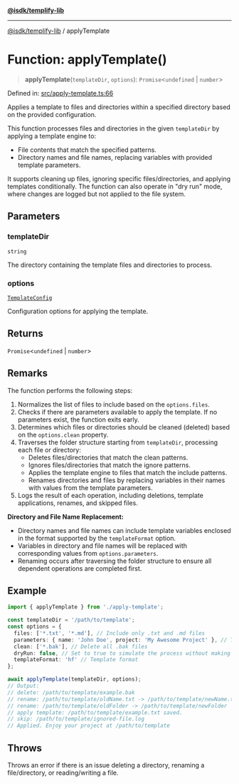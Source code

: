 [**@isdk/templify-lib**](../README.md)

***

[@isdk/templify-lib](../globals.md) / applyTemplate

# Function: applyTemplate()

> **applyTemplate**(`templateDir`, `options`): `Promise`\<`undefined` \| `number`\>

Defined in: [src/apply-template.ts:66](https://github.com/isdk/templify-lib.js/blob/2021de0477eb7d351d355caed33ee96d779c1169/src/apply-template.ts#L66)

Applies a template to files and directories within a specified directory based on the provided configuration.

This function processes files and directories in the given `templateDir` by applying a template engine to:
- File contents that match the specified patterns.
- Directory names and file names, replacing variables with provided template parameters.

It supports cleaning up files, ignoring specific files/directories, and applying templates conditionally.
The function can also operate in "dry run" mode, where changes are logged but not applied to the file system.

## Parameters

### templateDir

`string`

The directory containing the template files and directories to process.

### options

[`TemplateConfig`](../interfaces/TemplateConfig.md)

Configuration options for applying the template.

## Returns

`Promise`\<`undefined` \| `number`\>

## Remarks

The function performs the following steps:
1. Normalizes the list of files to include based on the `options.files`.
2. Checks if there are parameters available to apply the template. If no parameters exist, the function exits early.
3. Determines which files or directories should be cleaned (deleted) based on the `options.clean` property.
4. Traverses the folder structure starting from `templateDir`, processing each file or directory:
   - Deletes files/directories that match the clean patterns.
   - Ignores files/directories that match the ignore patterns.
   - Applies the template engine to files that match the include patterns.
   - Renames directories and files by replacing variables in their names with values from the template parameters.
5. Logs the result of each operation, including deletions, template applications, renames, and skipped files.

**Directory and File Name Replacement:**
- Directory names and file names can include template variables enclosed in the format supported by the `templateFormat` option.
- Variables in directory and file names will be replaced with corresponding values from `options.parameters`.
- Renaming occurs after traversing the folder structure to ensure all dependent operations are completed first.

## Example

```typescript
import { applyTemplate } from './apply-template';

const templateDir = '/path/to/template';
const options = {
  files: ['*.txt', '*.md'], // Include only .txt and .md files
  parameters: { name: 'John Doe', project: 'My Awesome Project' }, // Template variables
  clean: ['*.bak'], // Delete all .bak files
  dryRun: false, // Set to true to simulate the process without making changes
  templateFormat: 'hf' // Template format
};

await applyTemplate(templateDir, options);
// Output:
// delete: /path/to/template/example.bak
// rename: /path/to/template/oldName.txt -> /path/to/template/newName.txt
// rename: /path/to/template/oldFolder -> /path/to/template/newFolder
// apply template: /path/to/template/example.txt saved.
// skip: /path/to/template/ignored-file.log
// Applied. Enjoy your project at /path/to/template
```

## Throws

Throws an error if there is an issue deleting a directory, renaming a file/directory, or reading/writing a file.

